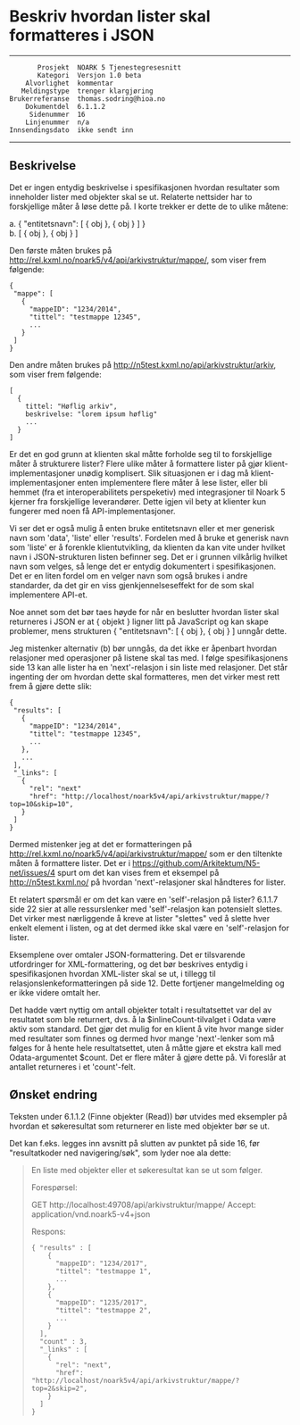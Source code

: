 Beskriv hvordan lister skal formatteres i JSON
==============================================

 ------------------  ---------------------------------
           Prosjekt  NOARK 5 Tjenestegresesnitt
           Kategori  Versjon 1.0 beta
        Alvorlighet  kommentar
       Meldingstype  trenger klargjøring
    Brukerreferanse  thomas.sodring@hioa.no
        Dokumentdel  6.1.1.2
         Sidenummer  16
        Linjenummer  n/a
    Innsendingsdato  ikke sendt inn
 ------------------  ---------------------------------

Beskrivelse
-----------

Det er ingen entydig beskrivelse i spesifikasjonen hvordan resultater
som inneholder lister med objekter skal se ut.  Relaterte nettsider
har to forskjellige måter å løse dette på.  I korte trekker er dette de
to ulike måtene:

  a. { "entitetsnavn": [ { obj }, { obj } ] }  
  b. [ { obj }, { obj } ]

Den første måten brukes på
http://rel.kxml.no/noark5/v4/api/arkivstruktur/mappe/, som viser frem
følgende:

```
{
 "mappe": [
   {
     "mappeID": "1234/2014",
     "tittel": "testmappe 12345",
     ...
   }
 ]
}
```

Den andre måten brukes på
http://n5test.kxml.no/api/arkivstruktur/arkiv, som viser frem
følgende:

```
[
  {
    tittel: "Høflig arkiv",
    beskrivelse: "lorem ipsum høflig"
    ...
  }
]
```

Er det en god grunn at klienten skal måtte forholde seg til to
forskjellige måter å strukturere lister? Flere ulike måter å
formattere lister på gjør klient-implementasjoner unødig komplisert.
Slik situasjonen er i dag må klient-implementasjoner enten
implementere flere måter å lese lister, eller bli hemmet (fra et
interoperabilitets perspeketiv) med integrasjoner til Noark 5 kjerner
fra forskjellige leverandører. Dette igjen vil bety at klienter kun
fungerer med noen få API-implementasjoner.

Vi ser det er også mulig å enten bruke entitetsnavn eller et mer
generisk navn som 'data', 'liste' eller 'results'. Fordelen med å
bruke et generisk navn som 'liste' er å forenkle klientutvikling, da
klienten da kan vite under hvilket navn i JSON-strukturen listen
befinner seg.  Det er i grunnen vilkårlig hvilket navn som velges, så
lenge det er entydig dokumentert i spesifikasjonen.  Det er en liten
fordel om en velger navn som også brukes i andre standarder, da det
gir en viss gjenkjennelseseffekt for de som skal implementere API-et.

Noe annet som det bør taes høyde for når en beslutter hvordan lister
skal returneres i JSON er at { objekt } ligner litt på JavaScript og
kan skape problemer, mens strukturen { "entitetsnavn": [ { obj }, {
obj } ] unngår dette.

Jeg mistenker alternativ (b) bør unngås, da det ikke er åpenbart
hvordan relasjoner med operasjoner på listene skal tas med.  I følge
spesifikasjonens side 13 kan alle lister ha en 'next'-relasjon i sin
liste med relasjoner.  Det står ingenting der om hvordan dette skal
formatteres, men det virker mest rett frem å gjøre dette slik:

```
{
 "results": [
   {
     "mappeID": "1234/2014",
     "tittel": "testmappe 12345",
     ...
   },
   ...
 ],
 "_links": [
   {
     "rel": "next"
     "href": "http://localhost/noark5v4/api/arkivstruktur/mappe/?top=10&skip=10",
   }
 ]
}
```

Dermed mistenker jeg at det er formatteringen på
http://rel.kxml.no/noark5/v4/api/arkivstruktur/mappe/ som er den
tiltenkte måten å formattere lister.  Det er i
https://github.com/Arkitektum/N5-net/issues/4 spurt om det kan vises
frem et eksempel på http://n5test.kxml.no/ på hvordan
'next'-relasjoner skal håndteres for lister.

Et relatert spørsmål er om det kan være en 'self'-relasjon på lister?
6.1.1.7 side 22 sier at alle ressurslenker med 'self'-relasjon kan
potensielt slettes.  Det virker mest nærliggende å kreve at lister
"slettes" ved å slette hver enkelt element i listen, og at det dermed
ikke skal være en 'self'-relasjon for lister.

Eksemplene over omtaler JSON-formattering.  Det er tilsvarende
utfordringer for XML-formattering, og det bør beskrives entydig i
spesifikasjonen hvordan XML-lister skal se ut, i tillegg til
relasjonslenkeformatteringen på side 12.  Dette fortjener
mangelmelding og er ikke videre omtalt her.

Det hadde vært nyttig om antall objekter totalt i resultatsettet var
del av resultatet som ble returnert, dvs. å la \$inlineCount-tilvalget
i Odata være aktiv som standard.  Det gjør det mulig for en klient å
vite hvor mange sider med resultater som finnes og dermed hvor mange
'next'-lenker som må følges for å hente hele resultatsettet, uten å
måtte gjøre et ekstra kall med Odata-argumentet \$count.  Det er flere
måter å gjøre dette på.  Vi foreslår at antallet returneres i et
'count'-felt.

Ønsket endring
--------------

Teksten under 6.1.1.2 (Finne objekter (Read)) bør utvides med
eksempler på hvordan et søkeresultat som returnerer en liste med
objekter bør se ut.

Det kan f.eks. legges inn avsnitt på slutten av punktet på side 16,
før "resultatkoder ned navigering/søk", som lyder noe ala dette:

> En liste med objekter eller et søkeresultat kan se ut som følger.
>
> Forespørsel:
>
> GET http://localhost:49708/api/arkivstruktur/mappe/
> Accept: application/vnd.noark5-v4+json
> 
> Respons:
> 
> ```
> { "results" : [
>     {
>       "mappeID": "1234/2017",
>       "tittel": "testmappe 1",
>       ...
>     },
>     {
>       "mappeID": "1235/2017",
>       "tittel": "testmappe 2",
>       ...
>     }
>   ],
>   "count" : 3,
>   "_links" : [
>     {
>       "rel": "next",
>       "href": "http://localhost/noark5v4/api/arkivstruktur/mappe/?top=2&skip=2",
>     }
>   ]
> }
> ```
